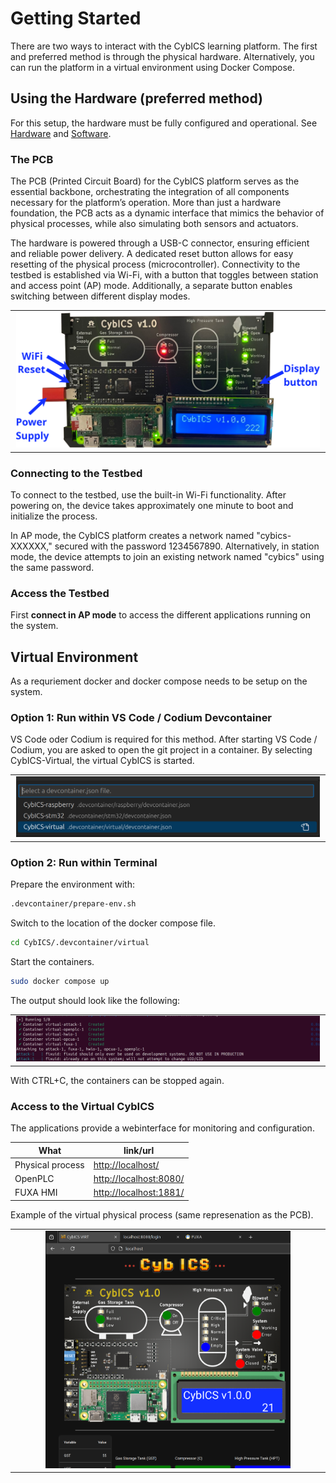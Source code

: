 # Getting Started
There are two ways to interact with the CybICS learning platform. The first and preferred method is through the physical hardware.
Alternatively, you can run the platform in a virtual environment using Docker Compose.

## Using the Hardware (preferred method)
For this setup, the hardware must be fully configured and operational.
See [Hardware](../hardware/README.md) and [Software](../software/README.md).

### The PCB
The PCB (Printed Circuit Board) for the CybICS platform serves as the essential backbone, orchestrating the integration of all components necessary for the platform’s operation.
More than just a hardware foundation, the PCB acts as a dynamic interface that mimics the behavior of physical processes, while also simulating both sensors and actuators. 

The hardware is powered through a USB-C connector, ensuring efficient and reliable power delivery.
A dedicated reset button allows for easy resetting of the physical process (microcontroller).
Connectivity to the testbed is established via Wi-Fi, with a button that toggles between station and access point (AP) mode.
Additionally, a separate button enables switching between different display modes.

<table align="center"><tr><td align="center" width="9999">
<img src="pics/cybics_description.png" width=99%></img>
</td></tr></table>

### Connecting to the Testbed
To connect to the testbed, use the built-in Wi-Fi functionality.
After powering on, the device takes approximately one minute to boot and initialize the process.

In AP mode, the CybICS platform creates a network named "cybics-XXXXXX," secured with the password 1234567890. 
Alternatively, in station mode, the device attempts to join an existing network named "cybics" using the same password.

### Access the Testbed
First **connect in AP mode** to access the different applications running on the system.

## Virtual Environment
As a requriement docker and docker compose needs to be setup on the system.

### Option 1: Run within VS Code / Codium Devcontainer
VS Code oder Codium is required for this method.
After starting VS Code / Codium, you are asked to open the git project in a container.
By selecting CybICS-Virtual, the virtual CybICS is started.

<table align="center"><tr><td align="center" width="9999">
<img src="pics/virtualCode.png" width=99%></img>
</td></tr></table>

### Option 2: Run within Terminal
Prepare the environment with:
```sh
.devcontainer/prepare-env.sh
```

Switch to the location of the docker compose file.
```sh
cd CybICS/.devcontainer/virtual
```

Start the containers.
```sh
sudo docker compose up
```

The output should look like the following:
<table align="center"><tr><td align="center" width="9999">
<img src="pics/dockerCompose.png" width=99%></img>
</td></tr></table>

With CTRL+C, the containers can be stopped again.


### Access to the Virtual CybICS
The applications provide a webinterface for monitoring and configuration.

| What              | link/url                                         |
|-------------------|--------------------------------------------------|
| Physical process  | [http://localhost/](http://localhost/)           |
| OpenPLC           | [http://localhost:8080/](http://localhost:8080/) |
| FUXA HMI          | [http://localhost:1881/](http://localhost:1881/) |


Example of the virtual physical process (same represenation as the PCB).
<table align="center"><tr><td align="center" width="9999">
<img src="pics/virtual.png" width=80%></img>
</td></tr></table>

